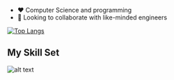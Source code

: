 - :heart: Computer Science and programming
- :thinking: Looking to collaborate with like-minded engineers
 
 [![Top Langs](https://github-readme-stats.vercel.app/api/top-langs/?username=kahlinhenderson)](https://github.com/kahlinhenderson/github-readme-stats)
## My Skill Set
![alt text](<https://cdn.jsdelivr.net/gh/devicons/devicon/icons/adonisjs/adonisjs-original.svg>)
 


